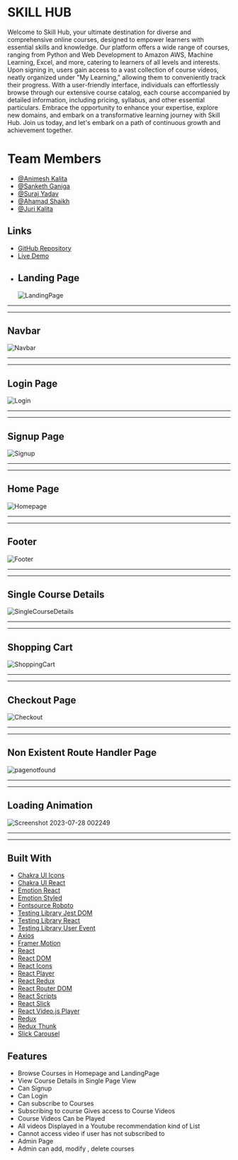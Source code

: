 # SKILL HUB

Welcome to Skill Hub, your ultimate destination for diverse and comprehensive online courses, designed to empower learners with essential skills and knowledge. Our platform offers a wide range of courses, ranging from Python and Web Development to Amazon AWS, Machine Learning, Excel, and more, catering to learners of all levels and interests. Upon signing in, users gain access to a vast collection of course videos, neatly organized under "My Learning," allowing them to conveniently track their progress. With a user-friendly interface, individuals can effortlessly browse through our extensive course catalog, each course accompanied by detailed information, including pricing, syllabus, and other essential particulars. Embrace the opportunity to enhance your expertise, explore new domains, and embark on a transformative learning journey with Skill Hub. Join us today, and let's embark on a path of continuous growth and achievement together.

# Team Members
 - [@Animesh Kalita](https://github.com/Ak-nut-47)
 - [@Sanketh Ganiga](https://github.com/SankethGaniga95)
 - [@Suraj Yadav](https://github.com/Surajy001)
 - [@Ahamad Shaikh](https://github.com/AhamadShaikh)
 - [@Juri Kalita](https://github.com/jurikalita011)

## Links
- [GitHub Repository](https://github.com/Ak-nut-47/greasy-sofa-2441)
- [Live Demo](https://nemskillhub.netlify.app/)
- 
  ## Landing Page
  ![LandingPage](https://github.com/Ak-nut-47/greasy-sofa-2441/assets/104593018/ec289483-8909-47a9-9f44-3b7e5bbe1d42)
***
***

  ## Navbar
 ![Navbar](https://github.com/Ak-nut-47/greasy-sofa-2441/assets/104593018/36450988-443e-4a97-801d-2c71eb381fd9)
***
***
 ## Login Page
 ![Login](https://github.com/Ak-nut-47/greasy-sofa-2441/assets/104593018/298639fd-cb36-4f18-b929-a2ed811b6e1b)
***
***
 ## Signup Page
 ![Signup](https://github.com/Ak-nut-47/greasy-sofa-2441/assets/104593018/dc42ddcc-3d13-4f0b-b8f2-e2ff6fb518b6)
***
***
 ## Home Page
 ![Homepage](https://github.com/Ak-nut-47/greasy-sofa-2441/assets/104593018/69eed546-cd33-4996-a7d0-67128a35f8b7)
***
***
 ## Footer
 ![Footer](https://github.com/Ak-nut-47/greasy-sofa-2441/assets/104593018/b4ab15ca-9b31-40f0-9e2d-16c3d7fe9e2c)
***
***
 ## Single Course Details
 ![SingleCourseDetails](https://github.com/Ak-nut-47/greasy-sofa-2441/assets/104593018/02bce835-b216-4a05-b572-80759e52cd5c)
***
***
 ## Shopping Cart
 ![ShoppingCart](https://github.com/Ak-nut-47/greasy-sofa-2441/assets/104593018/3f6625d2-8a77-4ed7-a782-0cf69747ebdf)
***
***
 ## Checkout Page 
 ![Checkout](https://github.com/Ak-nut-47/greasy-sofa-2441/assets/104593018/5d4eef2d-967b-49e0-896f-a21ebac9478e)
***
***
## Non Existent Route Handler Page
![pagenotfound](https://github.com/Ak-nut-47/greasy-sofa-2441/assets/104593018/bda37195-c8c3-41d8-b7dc-60310fff9b27)
***
***
## Loading Animation 
![Screenshot 2023-07-28 002249](https://github.com/Ak-nut-47/greasy-sofa-2441/assets/104593018/7748e0fe-2535-44ec-9273-1f9a7cbe6431)
***
***

## Built With
- [Chakra UI Icons](https://chakra-ui.com/)
- [Chakra UI React](https://chakra-ui.com/)
- [Emotion React](https://emotion.sh/docs/@emotion/react)
- [Emotion Styled](https://emotion.sh/docs/@emotion/styled)
- [Fontsource Roboto](https://github.com/fontsource/fontsource)
- [Testing Library Jest DOM](https://testing-library.com/docs/ecosystem-jest-dom/)
- [Testing Library React](https://testing-library.com/docs/ecosystem-react-testing-library/)
- [Testing Library User Event](https://testing-library.com/docs/ecosystem-user-event/)
- [Axios](https://axios-http.com/)
- [Framer Motion](https://www.framer.com/motion/)
- [React](https://reactjs.org/)
- [React DOM](https://reactjs.org/docs/react-dom.html)
- [React Icons](https://react-icons.github.io/react-icons/)
- [React Player](https://cookpete.com/react-player/)
- [React Redux](https://react-redux.js.org/)
- [React Router DOM](https://reactrouter.com/web/guides/quick-start)
- [React Scripts](https://create-react-app.dev/docs/available-scripts/)
- [React Slick](https://react-slick.neostack.com/)
- [React Video.js Player](https://github.com/couds/react-video-js-player)
- [Redux](https://redux.js.org/)
- [Redux Thunk](https://github.com/reduxjs/redux-thunk)
- [Slick Carousel](https://kenwheeler.github.io/slick/)

## Features

- Browse Courses in Homepage and LandingPage
- View Course Details in Single Page View
- Can Signup
- Can Login
- Can subscribe to Courses
- Subscribing to course Gives access to Course Videos
- Course Videos Can be Played
- All videos Displayed in a Youtube recommendation kind of List
- Cannot access video if user has not subscribed to
- Admin Page
- Admin can add, modify , delete courses
  
